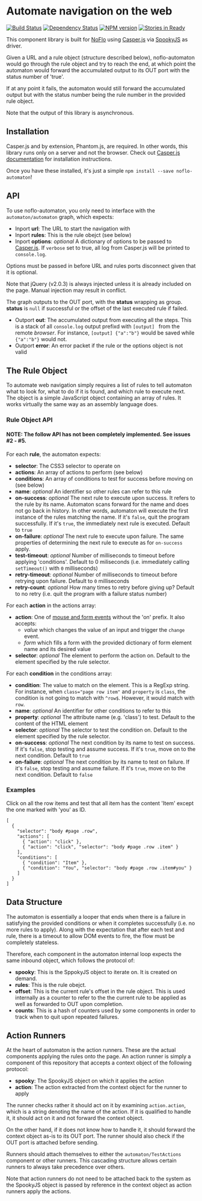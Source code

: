 # Automate navigation on the web
[![Build Status](https://secure.travis-ci.org/kenhkan/noflo-automaton.png?branch=master)](http://travis-ci.org/kenhkan/noflo-automaton) [![Dependency Status](https://gemnasium.com/kenhkan/noflo-automaton.png)](https://gemnasium.com/kenhkan/noflo-automaton) [![NPM version](https://badge.fury.io/js/noflo-automaton.png)](http://badge.fury.io/js/noflo-automaton) [![Stories in Ready](https://badge.waffle.io/kenhkan/noflo-automaton.png)](http://waffle.io/kenhkan/noflo-automaton)

This component library is built for [NoFlo](http://noflojs.org/) using
[Casper.js](http://casperjs.org/) via
[SpookyJS](https://github.com/WaterfallEngineering/SpookyJS) as driver.

Given a URL and a rule object (structure described below), noflo-automaton
would go through the rule object and try to reach the end, at which point the
automaton would forward the accumulated output to its OUT port with the status
number of 'true'.

If at any point it fails, the automaton would still forward the accumulated
output but with the status number being the rule number in the provided rule
object.

Note that the output of this library is asynchronous.

## Installation

Casper.js and by extension, Phantom.js, are required. In other words, this
library runs only on a server and not the browser. Check out [Casper.js
documentation](http://docs.casperjs.org/en/latest/installation.html) for
installation instructions.

Once you have these installed, it's just a simple `npm install --save
noflo-automaton`!

## API

To use noflo-automaton, you only need to interface with the
`automaton/automaton` graph, which expects:

* Inport **url**: The URL to start the navigation with
* Inport **rules**: This is the rule obejct (see below)
* Inport **options**: *optional* A dictionary of options to be passed to
  [Casper.js](http://docs.casperjs.org/en/latest/modules/casper.html). If
  `verbose` set to true, all log from Casper.js will be printed to
  `console.log`.

Options must be passed in before URL and rules ports disconnect given that it
is optional.

Note that jQuery (v2.0.3) is always injected unless it is already included on
the page. Manual injection may result in conflict.

The graph outputs to the OUT port, with the **status** wrapping as group.
**status** is `null` if successful or the offset of the last executed rule if
failed.

* Outport **out**: The accumulated output from executing all the steps. This is
  a stack of all `console.log` output prefixd with `[output] ` from the remote
  *browser*. For instance, `[output] {"a":"b"}` would be saved while
  `{"a":"b"}` would not.
* Outport **error**: An error packet if the rule or the options object is not
  valid

## The Rule Object

To automate web navigation simply requires a list of rules to tell automaton
what to look for, what to do if it is found, and which rule to execute next.
The object is a simple JavaScript object containing an array of rules. It works
virtually the same way as an assembly language does.

### Rule Object API

#### NOTE: The follow API has not been completely implemented. See issues #2 - #5.

For each **rule**, the automaton expects:

* **selector**: The CSS3 selector to operate on
* **actions**: An array of actions to perform (see below)
* **conditions**: An array of conditions to test for success before moving on
  (see below)
* **name**: *optional* An identifier so other rules can refer to this rule
* **on-success**: *optional* The next rule to execute upon success. It refers
  to the rule by its name. Automaton scans forward for the name and does not go
  back in history. In other words, automaton will execute the first instance of
  the rules matching the name. If it's `false`, quit the program successfully.
  If it's `true`, the immediately next rule is executed. Default to `true`
* **on-failure**: *optional* The next rule to execute upon failure. The same
  properties of determining the next rule to execute as for `on-success` apply.
* **test-timeout**: *optional* Number of milliseconds to timeout before
  applying 'conditions'. Default to 0 miliseconds (i.e. immediately calling
  `setTimeout()` with `0` milliseconds)
* **retry-timeout**: *optional* Number of milliseconds to timeout before
  retrying upon failure. Default to `0` milliseconds
* **retry-count**: *optional* How many times to retry before giving up? Default
  to no retry (i.e. quit the program with a failure status number)

For each **action** in the actions array:

* **action**: One of [mouse and form
  events](http://www.w3schools.com/jsref/dom_obj_event.asp) without the 'on'
  prefix. It also accepts:
  * *value* which changes the value of an input and trigger the `change`
    event.
  * *form* which fills a form with the provided dictionary of form element name
    and its desired value
* **selector**: *optional* The element to perform the action on. Default to the
  element specified by the rule selector.

For each **condition** in the conditions array:

* **condition**: The value to match on the element. This is a RegExp string.
  For instance, when `class="page row item"` and `property` is `class`, the
  condition is not going to match with `^row$`. However, it would match with
  `row`.
* **name**: *optional* An identifier for other conditions to refer to this
* **property**: *optional* The attribute name (e.g. 'class') to test.  Default
  to the content of the HTML element
* **selector**: *optional* The selector to test the condition on. Default to
  the element specified by the rule selector.
* **on-success**: *optional* The next condition by its name to test on success.
  If it's `false`, stop testing and assume success. If it's `true`, move on to
  the next condition. Default to `true`
* **on-failure**: *optional* The next condition by its name to test on failure.
  If it's `false`, stop testing and assume failure. If it's `true`, move on to
  the next condition. Default to `false`

### Examples

Click on all the row items and test that all item has the content 'Item' except
the one marked with 'you' as ID.

    [
      {
        "selector": "body #page .row",
        "actions": [
          { "action": "click" },
          { "action": "click", "selector": "body #page .row .item" }
        ],
        "conditions": [
          { "condition": "Item" },
          { "condition": "You", "selector": "body #page .row .item#you" }
        ]
      }
    ]

## Data Structure

The automaton is essentially a looper that ends when there is a failure in
satisfying the provided conditions or when it completes successfully (i.e. no
more rules to apply). Along with the expectation that after each test and rule,
there is a timeout to allow DOM events to fire, the flow must be completely
stateless.

Therefore, each component in the automaton internal loop expects the same
inbound object, which follows the protocol of:

* **spooky**: This is the SppokyJS object to iterate on. It is created on
  demand.
* **rules**: This is the rule obejct.
* **offset**: This is the current rule's offset in the rule object.  This is
  used internally as a counter to refer to the the current rule to be applied
  as well as forwarded to OUT upon completion.
* **counts**: This is a hash of counters used by some components in order to
  track when to quit upon repeated failures.

## Action Runners

At the heart of automaton is the action runners. These are the actual
components applying the rules onto the page. An action runner is simply a
component of this repository that accepts a context object of the following
protocol:

* **spooky**: The SpookyJS object on which it applies the action
* **action**: The action extracted from the context object for the runner to
  apply

The runner checks rather it should act on it by examining `action.action`,
which is a string denoting the name of the action. If it is qualified to handle
it, it should act on it and not forward the context object.

On the other hand, if it does not know how to handle it, it should forward the
context object as-is to its OUT port. The runner should also check if the OUT
port is attached before sending.

Runners should attach themselves to either the `automaton/TestActions`
component or other runners. This cascading structure allows certain runners to
always take precedence over others.

Note that action runners do not need to be attached back to the system as the
SpookyJS object is passed by reference in the context object as action runners
apply the actions.
